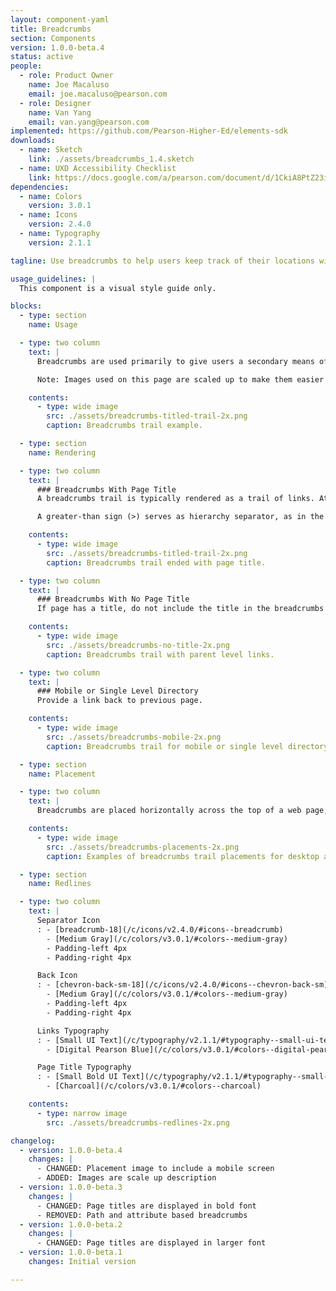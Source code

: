 ```yaml
---
layout: component-yaml
title: Breadcrumbs
section: Components
version: 1.0.0-beta.4
status: active
people:
  - role: Product Owner
    name: Joe Macaluso
    email: joe.macaluso@pearson.com
  - role: Designer
    name: Van Yang
    email: van.yang@pearson.com
implemented: https://github.com/Pearson-Higher-Ed/elements-sdk
downloads:
  - name: Sketch
    link: ./assets/breadcrumbs_1.4.sketch
  - name: UXD Accessibility Checklist
    link: https://docs.google.com/a/pearson.com/document/d/1CkiA8PtZ23itHbAuc_LczZk5ulojSp6G95aE8lUyFL8/edit?usp=sharing
dependencies:
  - name: Colors
    version: 3.0.1
  - name: Icons
    version: 2.4.0
  - name: Typography
    version: 2.1.1

tagline: Use breadcrumbs to help users keep track of their locations within a website.

usage_guidelines: |
  This component is a visual style guide only.

blocks:
  - type: section
    name: Usage

  - type: two column
    text: |
      Breadcrumbs are used primarily to give users a secondary means of navigating a website. They provide a trail of links for the user to follow back to the starting or entry point. Typically, breadcrumbs display a hierarchy of the current page in relation to the website's structure.

      Note: Images used on this page are scaled up to make them easier read, go to the redlines section below for specification.

    contents:
      - type: wide image
        src: ./assets/breadcrumbs-titled-trail-2x.png
        caption: Breadcrumbs trail example.

  - type: section
    name: Rendering

  - type: two column
    text: |
      ### Breadcrumbs With Page Title
      A breadcrumbs trail is typically rendered as a trail of links. At the end of the trail, the page currently being viewed is displayed as a bold non-link font.

      A greater-than sign (>) serves as hierarchy separator, as in the format of Parent page > Child page.

    contents:
      - type: wide image
        src: ./assets/breadcrumbs-titled-trail-2x.png
        caption: Breadcrumbs trail ended with page title.

  - type: two column
    text: |
      ### Breadcrumbs With No Page Title
      If page has a title, do not include the title in the breadcrumbs to avoid redundancy.

    contents:
      - type: wide image
        src: ./assets/breadcrumbs-no-title-2x.png
        caption: Breadcrumbs trail with parent level links.

  - type: two column
    text: |
      ### Mobile or Single Level Directory
      Provide a link back to previous page.

    contents:
      - type: wide image
        src: ./assets/breadcrumbs-mobile-2x.png
        caption: Breadcrumbs trail for mobile or single level directory.

  - type: section
    name: Placement

  - type: two column
    text: |
      Breadcrumbs are placed horizontally across the top of a web page, often below navigation or application header.

    contents:
      - type: wide image
        src: ./assets/breadcrumbs-placements-2x.png
        caption: Examples of breadcrumbs trail placements for desktop and mobile screens. Note on mobile, the breadcrumb is a link back to previous level.

  - type: section
    name: Redlines

  - type: two column
    text: |
      Separator Icon
      : - [breadcrumb-18](/c/icons/v2.4.0/#icons--breadcrumb)
        - [Medium Gray](/c/colors/v3.0.1/#colors--medium-gray)
        - Padding-left 4px
        - Padding-right 4px

      Back Icon
      : - [chevron-back-sm-18](/c/icons/v2.4.0/#icons--chevron-back-sm)
        - [Medium Gray](/c/colors/v3.0.1/#colors--medium-gray)
        - Padding-left 4px
        - Padding-right 4px

      Links Typography
      : - [Small UI Text](/c/typography/v2.1.1/#typography--small-ui-text)
        - [Digital Pearson Blue](/c/colors/v3.0.1/#colors--digital-pearson-blue)

      Page Title Typography
      : - [Small Bold UI Text](/c/typography/v2.1.1/#typography--small-bold-ui-text)
        - [Charcoal](/c/colors/v3.0.1/#colors--charcoal)

    contents:
      - type: narrow image
        src: ./assets/breadcrumbs-redlines-2x.png

changelog:
  - version: 1.0.0-beta.4
    changes: |
      - CHANGED: Placement image to include a mobile screen
      - ADDED: Images are scale up description
  - version: 1.0.0-beta.3
    changes: |
      - CHANGED: Page titles are displayed in bold font
      - REMOVED: Path and attribute based breadcrumbs
  - version: 1.0.0-beta.2
    changes: |
      - CHANGED: Page titles are displayed in larger font
  - version: 1.0.0-beta.1
    changes: Initial version

---
```

